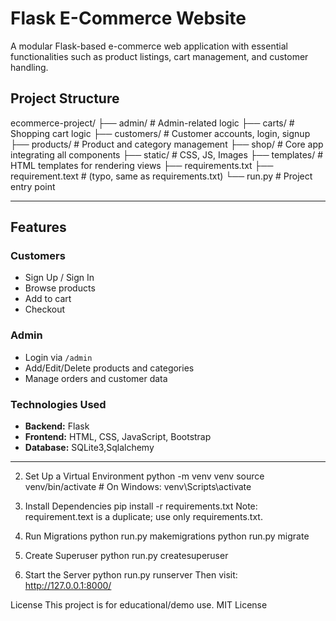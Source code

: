 # Flask E-Commerce Website

A modular Flask-based e-commerce web application with essential functionalities such as product listings, cart management, and customer handling.

##  Project Structure
ecommerce-project/
├── admin/ # Admin-related logic
├── carts/ # Shopping cart logic
├── customers/ # Customer accounts, login, signup
├── products/ # Product and category management
├── shop/ # Core app integrating all components
├── static/ # CSS, JS, Images
├── templates/ # HTML templates for rendering views
├── requirements.txt
├── requirement.text # (typo, same as requirements.txt)
└── run.py # Project entry point


---

##  Features

###  Customers
- Sign Up / Sign In
- Browse products
- Add to cart
- Checkout

###  Admin
- Login via `/admin`
- Add/Edit/Delete products and categories
- Manage orders and customer data

###  Technologies Used
- **Backend:** Flask
- **Frontend:** HTML, CSS, JavaScript, Bootstrap
- **Database:** SQLite3,Sqlalchemy

---

2. Set Up a Virtual Environment
  python -m venv venv
  source venv/bin/activate  # On Windows: venv\Scripts\activate

3. Install Dependencies
  pip install -r requirements.txt
   Note: requirement.text is a duplicate; use only requirements.txt.

4. Run Migrations
  python run.py makemigrations
  python run.py migrate

5. Create Superuser
  python run.py createsuperuser

6. Start the Server
python run.py runserver
Then visit: http://127.0.0.1:8000/

 License
This project is for educational/demo use. MIT License

